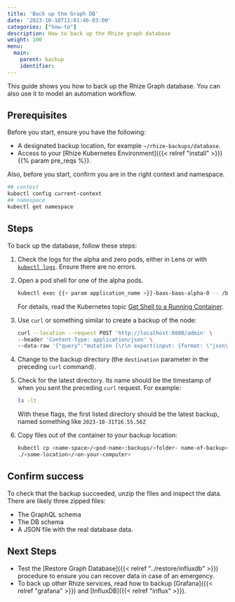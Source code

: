```yaml
---
title: 'Back up the Graph DB'
date: '2023-10-18T11:01:46-03:00'
categories: ["how-to"]
description: How to back up the Rhize graph database
weight: 100
menu:
  main:
    parent: backup
    identifier:
---
```


This guide shows you how to back up the Rhize Graph database.
You can also use it to model an automation workflow.

## Prerequisites

Before you start, ensure you have the following:

- A designated backup location, for example `~/rhize-backups/database`.
- Access to your [Rhize Kubernetes Environment]({{< relref "install" >}})
{{% param pre_reqs %}}.

Also, before you start, confirm you are in the right context and namespace.

```bash
## context
kubectl config current-context
## namespace
kubectl get namespace
```
## Steps

To back up the database, follow these steps:

1. Check the logs for the alpha and zero pods, either in Lens or with [`kubectl logs`](https://kubernetes.io/docs/reference/generated/kubectl/kubectl-commands#logs).
    Ensure there are no errors.

1. Open a pod shell for one of the alpha pods.

    ```bash
    kubectl exec {{< param application_name >}}-baas-baas-alpha-0 -- /bin/bash
    ```

    For details, read the Kubernetes topic [Get Shell to a Running Container](https://kubernetes.io/docs/tasks/debug/debug-application/get-shell-running-container/).

1. Use `curl` or something similar to create a backup of the node:

    ```bash
    curl --location --request POST 'http://localhost:8080/admin' \
    --header 'Content-Type: application/json' \
    --data-raw '{"query":"mutation {\r\n export(input: {format: \"json\", destination: \"/dgraph/backups/'" $(date +"%Y-%m-%dT%H.%M.%SZ")"'\"}) {\r\n response {\r\n message\r\n code\r\n }\r\n}\r\n}","variables":{}}'
    ```

1. Change to the backup directory (the `destination` parameter in the preceding `curl` command).

1. Check for the latest directory. Its name should be the timestamp of when you sent the preceding `curl` request. For example:

   ```bash
   ls -lt
   ```

   With these flags, the first listed directory should be the latest backup, named something like `2023-10-31T16.55.56Z`


1. Copy files out of the container to your backup location:

   ```bash
   kubectl cp <name-space>/<pod-name>:backups/<folder- name-of-backup> \
   ./<some-location>/<on-your-computer>
   ```

## Confirm success

To check that the backup succeeded, unzip the files and inspect the data.
There are likely three zipped files:
- The GraphQL schema
- The DB schema
- A JSON file with the real database data.

## Next Steps

- Test the [Restore Graph Database]({{< relref "../restore/influxdb" >}}) procedure to ensure you can recover data in case of an emergency.
- To back up other Rhize services, read how to backup [Grafana]({{< relref "grafana" >}}) and [InfluxDB]({{< relref "influx" >}}).
